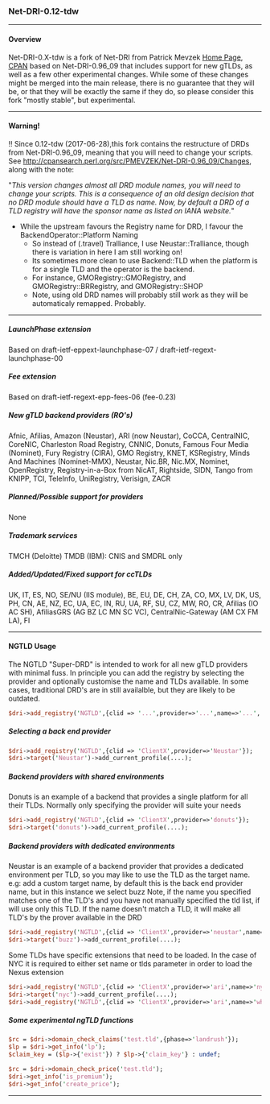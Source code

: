 ### Net-DRI-0.12-tdw

* * *
#### Overview

Net-DRI-0.X-tdw is a fork of Net-DRI from Patrick Mevzek [Home Page](http://www.dotandco.com/services/software/Net-DRI/), [CPAN](http://search.cpan.org/dist/Net-DRI/) based on Net-DRI-0.96_09 that includes support for new gTLDs, as well as a few other experimental changes. While some of these changes might be merged into the main release, there is no guarantee that they will be, or that they will be exactly the same if they do, so please consider this fork "mostly stable", but experimental.

* * *
#### Warning!

!! Since 0.12-tdw (2017-06-28),this fork contains the restructure of DRDs from Net-DRI-0.96_09, meaning that you will need to change your scripts. See http://cpansearch.perl.org/src/PMEVZEK/Net-DRI-0.96_09/Changes, along with the note:

"_This version changes almost all DRD module names, you will need to change your scripts.
  This is a consequence of an old design decision that no DRD module should have a TLD as name.
  Now, by default a DRD of a TLD registry will have the sponsor name as listed on IANA website._"
* While the upstream favours the Registry name for DRD, I favour the BackendOperator::Platform Naming
  * So instead of (.travel) Tralliance, I use Neustar::Tralliance, though there is variation in here I am still working on!
  * Its sometimes more clean to use Backend::TLD when the platform is for a single TLD and the operator is the backend.
  * For instance, GMORegistry::GMORegistry, and GMORegistry::BRRegistry, and GMORegistry::SHOP
  * Note, using old DRD names will probably still work as they will be automaticaly remapped. Probably.

* * *
##### LaunchPhase extension
Based on draft-ietf-eppext-launchphase-07 / draft-ietf-regext-launchphase-00

##### Fee extension
Based on draft-ietf-regext-epp-fees-06 (fee-0.23)

##### New gTLD backend providers (RO's)
Afnic, Afilias, Amazon (Neustar), ARI (now Neustar), CoCCA, CentralNIC, CoreNIC, Charleston Road Registry, CNNIC, Donuts, Famous Four Media (Nominet), Fury Registry (CIRA), GMO Registry, KNET, KSRegistry, Minds And Machines (Nominet-MMX), Neustar, Nic.BR, Nic.MX, Nominet, OpenRegistry, Registry-in-a-Box from NicAT, Rightside, SIDN, Tango from KNIPP, TCI, TeleInfo, UniRegistry, Verisign, ZACR

##### Planned/Possible support for providers
None

##### Trademark services
TMCH (Deloitte)
TMDB (IBM): CNIS and SMDRL only

##### Added/Updated/Fixed support for ccTLDs
UK, IT, ES, NO, SE/NU (IIS module), BE, EU, DE, CH, ZA, CO, MX, LV, DK, US, PH, CN, AE, NZ, EC, UA, EC, IN, RU, UA, RF, SU, CZ, MW, RO, CR, Afilias (IO AC SH), AfiliasGRS (AG BZ LC MN SC VC), CentralNic-Gateway (AM CX FM LA), FI

* * *
#### NGTLD Usage

The NGTLD "Super-DRD" is intended to work for all new gTLD providers with minimal fuss. In principle you can add the registry by selecting the provider and optionally customise the name and TLDs available. In some cases, traditional DRD's are in still availalble, but they are likely to be outdated.
```perl
$dri->add_registry('NGTLD',{clid => '...',provider=>'...',name=>'...', tlds=>[]});
```

##### Selecting a back end provider

```perl
$dri->add_registry('NGTLD',{clid => 'ClientX',provider=>'Neustar'});
$dri->target('Neustar')->add_current_profile(....);
```

##### Backend providers with shared environments

Donuts is an example of a backend that provides a single platform for all their TLDs. Normally only specifying the provider will suite your needs

```perl
$dri->add_registry('NGTLD',{clid => 'ClientX',provider=>'donuts'});
$dri->target('donuts')->add_current_profile(....);
````

##### Backend providers with dedicated environments

Neustar is an example of a backend provider that provides a dedicated environment per TLD, so you may like to use the TLD as the target name.
e.g: add a custom target name, by default this is the back end provider name, but in this instance we select buzz
Note, if the name you specified matches one of the TLD's and you have not manually specified the tld list, if will use only this TLD. If the name doesn't match a TLD, it will make all TLD's by the prover available in the DRD

```perl
$dri->add_registry('NGTLD',{clid => 'ClientX',provider=>'neustar',name=>'buzz'});
$dri->target('buzz')->add_current_profile(....);
```

Some TLDs have specific extensions that need to be loaded. In the case of NYC it is required to either set name or tlds parameter in order to load the Nexus extension

```perl
$dri->add_registry('NGTLD',{clid => 'ClientX',provider=>'ari',name=>'nyc'}); # using name
$dri->target('nyc')->add_current_profile(....);
$dri->add_registry('NGTLD',{clid => 'ClientX',provider=>'ari',name=>'whatever',tlds=['nyc']}); # using tld
```

##### Some experimental ngTLD functions
```perl
$rc = $dri->domain_check_claims('test.tld',{phase=>'landrush'});
$lp = $dri->get_info('lp');
$claim_key = ($lp->{'exist'}) ? $lp->{'claim_key'} : undef;

$rc = $dri->domain_check_price('test.tld');
$dri->get_info('is_premium');
$dri->get_info('create_price');
```

* * *
